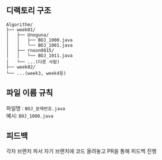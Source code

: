 ## 디랙토리 구조
```
Algorithm/
├── week01/
│   ├── Unoguna/
│   │   ├── BOJ_1000.java
│   │   └── BOJ_1001.java
│   ├── rnoon0815/
│   │   └── BOJ_1011.java
│   └── ...(다른 사람)
├── week02/
└── ...(week3, week4등)
```



## 파일 이름 규칙
파일명 : ```BOJ_문제번호.java```
<br>
예시: ```BOJ_1000.java```

## 피드백
각자 브랜치 파서 자기 브랜치에 코드 올려놓고 PR을 통해 피드백 진행
